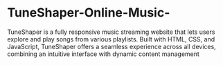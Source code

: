 # TuneShaper-Online-Music-
TuneShaper is a fully responsive music streaming website that lets users explore and play songs from various playlists. Built with HTML, CSS, and JavaScript, TuneShaper offers a seamless experience across all devices, combining an intuitive interface with dynamic content management
